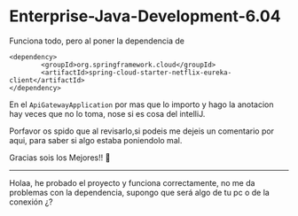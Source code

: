 # Enterprise-Java-Development-6.04

Funciona todo, pero al poner la dependencia de 

	<dependency>
			<groupId>org.springframework.cloud</groupId>
			<artifactId>spring-cloud-starter-netflix-eureka-client</artifactId>
	</dependency>

En el `ApiGatewayApplication` por mas que lo importo y hago la anotacion hay veces que no lo toma, nose si es cosa del intelliJ.

Porfavor os spido que al revisarlo,si podeis me dejeis un comentario por aqui, para saber si algo estaba poniendolo mal.

Gracias sois los Mejores!! :star_struck:

--------------

Holaa, he probado el proyecto y funciona correctamente, no me da problemas con la dependencia, supongo que será algo de tu pc o de la conexión ¿?
